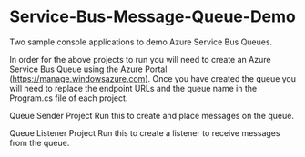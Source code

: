 # Service-Bus-Message-Queue-Demo

Two sample console applications to demo Azure Service Bus Queues. 

In order for the above projects to run you will need to create an Azure Service Bus Queue using the Azure Portal (https://manage.windowsazure.com). Once you have created the queue you will need to replace the endpoint URLs and the queue name in the Program.cs file of each project.

Queue Sender Project
Run this to create and place messages on the queue.

Queue Listener Project
Run this to create a listener to receive messages from the queue.



